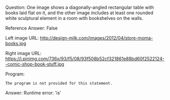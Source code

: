 Question: One image shows a diagonally-angled rectangular table with books laid flat on it, and the other image includes at least one rounded white sculptural element in a room with bookshelves on the walls.

Reference Answer: False

Left image URL: http://design-milk.com/images/2012/04/store-moma-books.jpg

Right image URL: https://i.pinimg.com/736x/93/f5/08/93f508b52cf321861e88bd60f2522124--comic-shop-book-stuff.jpg

Program:

```
The program is not provided for this statement.
```
Answer: Runtime error: 'is'

